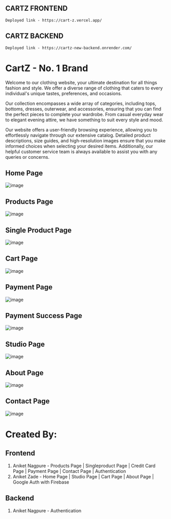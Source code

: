 ## CARTZ FRONTEND

    Deployed link - https://cart-z.vercel.app/

## CARTZ BACKEND

    Deployed link - https://cartz-new-backend.onrender.com/

# CartZ - No. 1 Brand

Welcome to our clothing website, your ultimate destination for all things fashion and style. We offer a diverse range of clothing that caters to every individual's unique tastes, preferences, and occasions.

Our collection encompasses a wide array of categories, including tops, bottoms, dresses, outerwear, and accessories, ensuring that you can find the perfect pieces to complete your wardrobe. From casual everyday wear to elegant evening attire, we have something to suit every style and mood.

Our website offers a user-friendly browsing experience, allowing you to effortlessly navigate through our extensive catalog. Detailed product descriptions, size guides, and high-resolution images ensure that you make informed choices when selecting your desired items. Additionally, our helpful customer service team is always available to assist you with any queries or concerns.

## Home Page
![image](https://github.com/anagpure28/CartZ/assets/92313981/6a32e9c4-5aad-400e-817f-5f301da8cd57)

## Products Page
![image](https://github.com/anagpure28/CartZ/assets/92313981/9bced11d-9468-4e97-aed3-5a04d3f7bfb6)

## Single Product Page
![image](https://github.com/anagpure28/CartZ/assets/92313981/38a52a50-b23b-4b7f-89b3-be317cf02edb)

## Cart Page
![image](https://github.com/anagpure28/CartZ/assets/92313981/61395658-89a4-45be-a628-8aa568269ec9)

## Payment Page
![image](https://github.com/anagpure28/CartZ/assets/92313981/015f2c42-3b8f-4e28-b2a1-f3d74d179461)

## Payment Success Page
![image](https://github.com/anagpure28/CartZ/assets/92313981/29a36788-00a6-44f4-91ec-5fdc9f326363)

## Studio Page
![image](https://github.com/anagpure28/CartZ/assets/92313981/912e0351-9b71-4314-8134-5914667042c7)

## About Page
![image](https://github.com/anagpure28/CartZ/assets/92313981/041c8fcf-f1f3-442c-835d-55ff98b97738)

## Contact Page
![image](https://github.com/anagpure28/CartZ/assets/92313981/4903b265-e337-484b-8da5-c5fd6ebb6410)

# Created By:
## Frontend
1. Aniket Nagpure - Products Page | Singleproduct Page | Credit Card Page | Payment Page | Contact Page | Authentication
2. Aniket Zade - Home Page | Studio Page | Cart Page | About Page | Google Auth with Firebase

## Backend
1. Aniket Nagpure - Authentication
